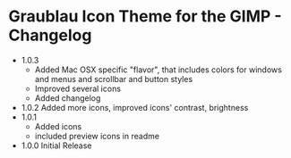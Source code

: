 Graublau Icon Theme for the GIMP - Changelog
============================================

* 1.0.3 
  * Added Mac OSX specific "flavor", that includes colors for windows and menus and scrollbar and button styles
  * Improved several icons
  * Added changelog
* 1.0.2 Added more icons, improved icons' contrast, brightness
* 1.0.1 
  * Added icons
  * included preview icons in readme
* 1.0.0 Initial Release
